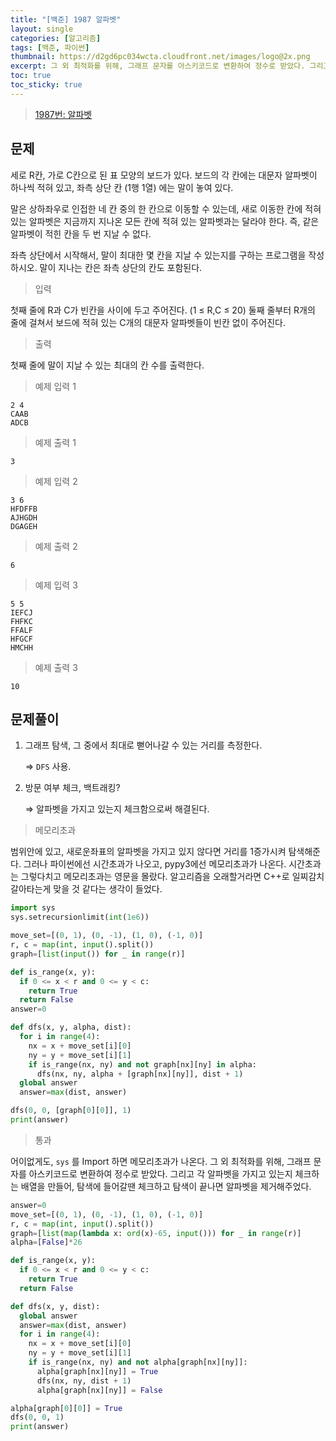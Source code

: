 ```yaml
---
title: "[백준] 1987 알파벳"
layout: single
categories: [알고리즘]
tags: [백준, 파이썬]
thumbnail: https://d2gd6pc034wcta.cloudfront.net/images/logo@2x.png
excerpt: 그 외 최적화를 위해, 그래프 문자를 아스키코드로 변환하여 정수로 받았다. 그리고 각 알파벳을 가지고 있는지 체크하는 배열을 만들어, 탐색에 들어갈땐 체크하고 탐색이 끝나면 알파벳을 제거해주었다.
toc: true
toc_sticky: true
---
```


>[1987번: 알파벳](https://www.acmicpc.net/problem/1987)
>

## 문제

세로 R칸, 가로 C칸으로 된 표 모양의 보드가 있다. 보드의 각 칸에는 대문자 알파벳이 하나씩 적혀 있고, 좌측 상단 칸 (1행 1열) 에는 말이 놓여 있다.

말은 상하좌우로 인접한 네 칸 중의 한 칸으로 이동할 수 있는데, 새로 이동한 칸에 적혀 있는 알파벳은 지금까지 지나온 모든 칸에 적혀 있는 알파벳과는 달라야 한다. 즉, 같은 알파벳이 적힌 칸을 두 번 지날 수 없다.

좌측 상단에서 시작해서, 말이 최대한 몇 칸을 지날 수 있는지를 구하는 프로그램을 작성하시오. 말이 지나는 칸은 좌측 상단의 칸도 포함된다.

> 입력

첫째 줄에 R과 C가 빈칸을 사이에 두고 주어진다. (1 ≤ R,C ≤ 20) 둘째 줄부터 R개의 줄에 걸쳐서 보드에 적혀 있는 C개의 대문자 알파벳들이 빈칸 없이 주어진다.

> 출력

첫째 줄에 말이 지날 수 있는 최대의 칸 수를 출력한다.

> 예제 입력 1

```
2 4
CAAB
ADCB
```

> 예제 출력 1

```
3
```

> 예제 입력 2

```
3 6
HFDFFB
AJHGDH
DGAGEH
```

> 예제 출력 2

```
6
```

> 예제 입력 3

```
5 5
IEFCJ
FHFKC
FFALF
HFGCF
HMCHH
```

> 예제 출력 3

```
10
```

## 문제풀이

1. 그래프 탐색, 그 중에서 최대로 뻗어나갈 수 있는 거리를 측정한다.
    
    ⇒ `DFS` 사용.
    
2. 방문 여부 체크, 백트래킹?
    
    ⇒ 알파벳을 가지고 있는지 체크함으로써 해결된다.
    

 

> 메모리초과
> 

범위안에 있고, 새로운좌표의 알파벳을 가지고 있지 않다면 거리를 1증가시켜 탐색해준다. 그러나 파이썬에선 시간초과가 나오고, pypy3에선 메모리초과가 나온다. 시간초과는 그렇다치고 메모리초과는 영문을 몰랐다. 알고리즘을 오래할거라면 C++로 일찌감치 갈아타는게 맞을 것 같다는 생각이 들었다.

```python
import sys
sys.setrecursionlimit(int(1e6))

move_set=[(0, 1), (0, -1), (1, 0), (-1, 0)]
r, c = map(int, input().split())
graph=[list(input()) for _ in range(r)]

def is_range(x, y):
  if 0 <= x < r and 0 <= y < c:
    return True
  return False
answer=0

def dfs(x, y, alpha, dist):
  for i in range(4):
    nx = x + move_set[i][0]
    ny = y + move_set[i][1]
    if is_range(nx, ny) and not graph[nx][ny] in alpha:
      dfs(nx, ny, alpha + [graph[nx][ny]], dist + 1)
  global answer
  answer=max(dist, answer)

dfs(0, 0, [graph[0][0]], 1)
print(answer)
```

> 통과
> 

어이없게도, `sys` 를 Import 하면 메모리초과가 나온다. 그 외 최적화를 위해, 그래프 문자를 아스키코드로 변환하여 정수로 받았다. 그리고 각 알파벳을 가지고 있는지 체크하는 배열을 만들어, 탐색에 들어갈땐 체크하고 탐색이 끝나면 알파벳을 제거해주었다.

```python
answer=0
move_set=[(0, 1), (0, -1), (1, 0), (-1, 0)]
r, c = map(int, input().split())
graph=[list(map(lambda x: ord(x)-65, input())) for _ in range(r)]
alpha=[False]*26

def is_range(x, y):
  if 0 <= x < r and 0 <= y < c:
    return True
  return False

def dfs(x, y, dist):
  global answer
  answer=max(dist, answer)
  for i in range(4):
    nx = x + move_set[i][0]
    ny = y + move_set[i][1]
    if is_range(nx, ny) and not alpha[graph[nx][ny]]:
      alpha[graph[nx][ny]] = True
      dfs(nx, ny, dist + 1)
      alpha[graph[nx][ny]] = False

alpha[graph[0][0]] = True
dfs(0, 0, 1)
print(answer)
```